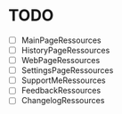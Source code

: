# TODO
 - [ ] MainPageRessources
 - [ ] HistoryPageRessources
 - [ ] WebPageRessources
 - [ ] SettingsPageRessources
 - [ ] SupportMeRessources
 - [ ] FeedbackRessources
 - [ ] ChangelogRessources